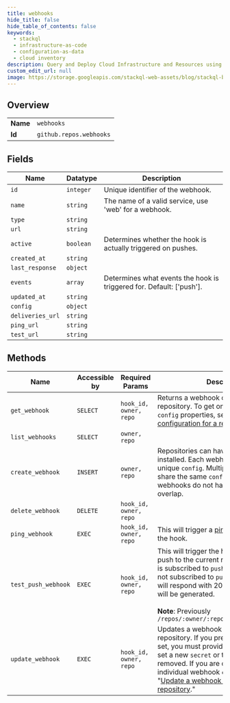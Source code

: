 ```yaml
---
title: webhooks
hide_title: false
hide_table_of_contents: false
keywords:
  - stackql
  - infrastructure-as-code
  - configuration-as-data
  - cloud inventory
description: Query and Deploy Cloud Infrastructure and Resources using SQL
custom_edit_url: null
image: https://storage.googleapis.com/stackql-web-assets/blog/stackql-blog-post-featured-image.png
---
```

  
    

## Overview
<table><tbody>
<tr><td><b>Name</b></td><td><code>webhooks</code></td></tr>
<tr><td><b>Id</b></td><td><code>github.repos.webhooks</code></td></tr>
</tbody></table>

## Fields
| Name | Datatype | Description |
| ---- | -------- | ----------- |
| `id` | `integer` | Unique identifier of the webhook. |
| `name` | `string` | The name of a valid service, use 'web' for a webhook. |
| `type` | `string` |  |
| `url` | `string` |  |
| `active` | `boolean` | Determines whether the hook is actually triggered on pushes. |
| `created_at` | `string` |  |
| `last_response` | `object` |  |
| `events` | `array` | Determines what events the hook is triggered for. Default: ['push']. |
| `updated_at` | `string` |  |
| `config` | `object` |  |
| `deliveries_url` | `string` |  |
| `ping_url` | `string` |  |
| `test_url` | `string` |  |
## Methods
| Name | Accessible by | Required Params | Description |
| ---- | ------------- | --------------- | ----------- |
| `get_webhook` | `SELECT` | `hook_id, owner, repo` | Returns a webhook configured in a repository. To get only the webhook `config` properties, see "[Get a webhook configuration for a repository](/rest/reference/repos#get-a-webhook-configuration-for-a-repository)." |
| `list_webhooks` | `SELECT` | `owner, repo` |  |
| `create_webhook` | `INSERT` | `owner, repo` | Repositories can have multiple webhooks installed. Each webhook should have a unique `config`. Multiple webhooks can<br />share the same `config` as long as those webhooks do not have any `events` that overlap. |
| `delete_webhook` | `DELETE` | `hook_id, owner, repo` |  |
| `ping_webhook` | `EXEC` | `hook_id, owner, repo` | This will trigger a [ping event](https://docs.github.com/webhooks/#ping-event) to be sent to the hook. |
| `test_push_webhook` | `EXEC` | `hook_id, owner, repo` | This will trigger the hook with the latest push to the current repository if the hook is subscribed to `push` events. If the hook is not subscribed to `push` events, the server will respond with 204 but no test POST will be generated.<br /><br />**Note**: Previously `/repos/:owner/:repo/hooks/:hook_id/test` |
| `update_webhook` | `EXEC` | `hook_id, owner, repo` | Updates a webhook configured in a repository. If you previously had a `secret` set, you must provide the same `secret` or set a new `secret` or the secret will be removed. If you are only updating individual webhook `config` properties, use "[Update a webhook configuration for a repository](/rest/reference/repos#update-a-webhook-configuration-for-a-repository)." |
